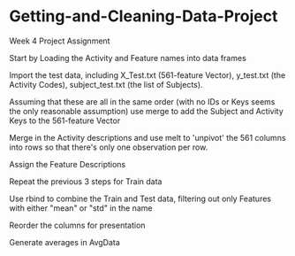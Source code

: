 # Getting-and-Cleaning-Data-Project
Week 4 Project Assignment

Start by Loading the Activity and Feature names into data frames

Import the test data, including X_Test.txt (561-feature Vector), y_test.txt (the Activity Codes), subject_test.txt (the list of Subjects).

Assuming that these are all in the same order (with no IDs or Keys seems the only reasonable assumption) use merge to add the Subject and Activity Keys to the 561-feature Vector

Merge in the Activity descriptions and use melt to 'unpivot' the 561 columns into rows so that there's only one observation per row.

Assign the Feature Descriptions

Repeat the previous 3 steps for Train data

Use rbind to combine the Train and Test data, filtering out only Features with either "mean" or "std" in the name

Reorder the columns for presentation

Generate averages in AvgData
